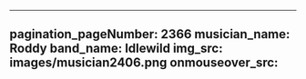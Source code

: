 ------
pagination_pageNumber: 2366
musician_name: Roddy
band_name: Idlewild
img_src: images/musician2406.png
onmouseover_src: 
------